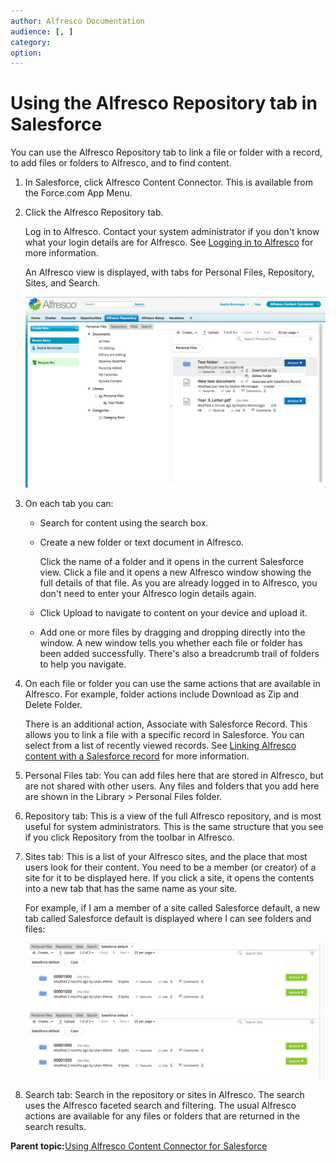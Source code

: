 ```yaml
---
author: Alfresco Documentation
audience: [, ]
category: 
option: 
---
```


# Using the Alfresco Repository tab in Salesforce

You can use the Alfresco Repository tab to link a file or folder with a record, to add files or folders to Alfresco, and to find content.

1.  In Salesforce, click Alfresco Content Connector. This is available from the Force.com App Menu.
2.  Click the Alfresco Repository tab.

    Log in to Alfresco. Contact your system administrator if you don't know what your login details are for Alfresco. See [Logging in to Alfresco](http://docs.alfresco.com/5.1/tasks/gs-login.html) for more information.

    An Alfresco view is displayed, with tabs for Personal Files, Repository, Sites, and Search.

    ![Personal Files view with two documents and a folder](../images/salesforce-repo-completed.png)

3.  On each tab you can:

    -   Search for content using the search box.
    -   Create a new folder or text document in Alfresco.

        Click the name of a folder and it opens in the current Salesforce view. Click a file and it opens a new Alfresco window showing the full details of that file. As you are already logged in to Alfresco, you don't need to enter your Alfresco login details again.

    -   Click Upload to navigate to content on your device and upload it.
    -   Add one or more files by dragging and dropping directly into the window. A new window tells you whether each file or folder has been added successfully.
    There's also a breadcrumb trail of folders to help you navigate.

4.  On each file or folder you can use the same actions that are available in Alfresco. For example, folder actions include Download as Zip and Delete Folder.

    There is an additional action, Associate with Salesforce Record. This allows you to link a file with a specific record in Salesforce. You can select from a list of recently viewed records. See [Linking Alfresco content with a Salesforce record](../tasks/salesforce-associate-with-record.md) for more information.

5.  Personal Files tab: You can add files here that are stored in Alfresco, but are not shared with other users. Any files and folders that you add here are shown in the Library \> Personal Files folder.
6.  Repository tab: This is a view of the full Alfresco repository, and is most useful for system administrators. This is the same structure that you see if you click Repository from the toolbar in Alfresco.
7.  Sites tab: This is a list of your Alfresco sites, and the place that most users look for their content. You need to be a member \(or creator\) of a site for it to be displayed here. If you click a site, it opens the contents into a new tab that has the same name as your site.

    For example, if I am a member of a site called Salesforce default, a new tab called Salesforce default is displayed where I can see folders and files:

    ![Sites view](../images/salesforce-sites.png)![Sites view](../images/salesforce-sites.png)

8.  Search tab: Search in the repository or sites in Alfresco. The search uses the Alfresco faceted search and filtering. The usual Alfresco actions are available for any files or folders that are returned in the search results.

**Parent topic:**[Using Alfresco Content Connector for Salesforce](../concepts/salesforce-ent-using.md)

